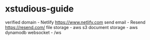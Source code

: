 # xstudious-guide

verified domain - Netlify https://www.netlify.com
send email - Resend https://resend.com/
file storage - aws s3
document storage - aws dynamodb
websocket - /ws